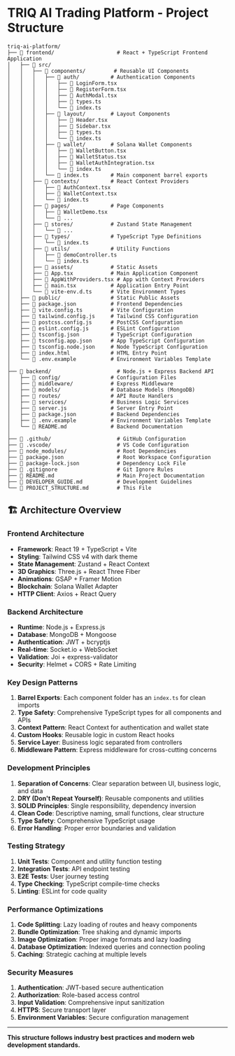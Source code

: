 # TRIQ AI Trading Platform - Project Structure

```
triq-ai-platform/
├── 📁 frontend/                    # React + TypeScript Frontend Application
│   ├── 📁 src/
│   │   ├── 📁 components/         # Reusable UI Components
│   │   │   ├── 📁 auth/          # Authentication Components
│   │   │   │   ├── 📄 LoginForm.tsx
│   │   │   │   ├── 📄 RegisterForm.tsx
│   │   │   │   ├── 📄 AuthModal.tsx
│   │   │   │   ├── 📄 types.ts
│   │   │   │   └── 📄 index.ts
│   │   │   ├── 📁 layout/        # Layout Components
│   │   │   │   ├── 📄 Header.tsx
│   │   │   │   ├── 📄 Sidebar.tsx
│   │   │   │   ├── 📄 types.ts
│   │   │   │   └── 📄 index.ts
│   │   │   ├── 📁 wallet/        # Solana Wallet Components
│   │   │   │   ├── 📄 WalletButton.tsx
│   │   │   │   ├── 📄 WalletStatus.tsx
│   │   │   │   ├── 📄 WalletAuthIntegration.tsx
│   │   │   │   └── 📄 index.ts
│   │   │   └── 📄 index.ts       # Main component barrel exports
│   │   ├── 📁 contexts/          # React Context Providers
│   │   │   ├── 📄 AuthContext.tsx
│   │   │   ├── 📄 WalletContext.tsx
│   │   │   └── 📄 index.ts
│   │   ├── 📁 pages/             # Page Components
│   │   │   ├── 📄 WalletDemo.tsx
│   │   │   └── 📄 ...
│   │   ├── 📁 stores/            # Zustand State Management
│   │   │   └── 📄 ...
│   │   ├── 📁 types/             # TypeScript Type Definitions
│   │   │   └── 📄 index.ts
│   │   ├── 📁 utils/             # Utility Functions
│   │   │   ├── 📄 demoController.ts
│   │   │   └── 📄 index.ts
│   │   ├── 📁 assets/            # Static Assets
│   │   ├── 📄 App.tsx            # Main Application Component
│   │   ├── 📄 AppWithProviders.tsx # App with Context Providers
│   │   ├── 📄 main.tsx           # Application Entry Point
│   │   └── 📄 vite-env.d.ts      # Vite Environment Types
│   ├── 📁 public/                # Static Public Assets
│   ├── 📄 package.json           # Frontend Dependencies
│   ├── 📄 vite.config.ts         # Vite Configuration
│   ├── 📄 tailwind.config.js     # Tailwind CSS Configuration
│   ├── 📄 postcss.config.js      # PostCSS Configuration
│   ├── 📄 eslint.config.js       # ESLint Configuration
│   ├── 📄 tsconfig.json          # TypeScript Configuration
│   ├── 📄 tsconfig.app.json      # App TypeScript Configuration
│   ├── 📄 tsconfig.node.json     # Node TypeScript Configuration
│   ├── 📄 index.html             # HTML Entry Point
│   └── 📄 .env.example           # Environment Variables Template
│
├── 📁 backend/                     # Node.js + Express Backend API
│   ├── 📁 config/                # Configuration Files
│   ├── 📁 middleware/            # Express Middleware
│   ├── 📁 models/                # Database Models (MongoDB)
│   ├── 📁 routes/                # API Route Handlers
│   ├── 📁 services/              # Business Logic Services
│   ├── 📄 server.js              # Server Entry Point
│   ├── 📄 package.json           # Backend Dependencies
│   ├── 📄 .env.example           # Environment Variables Template
│   └── 📄 README.md              # Backend Documentation
│
├── 📁 .github/                     # GitHub Configuration
├── 📁 .vscode/                     # VS Code Configuration
├── 📁 node_modules/                # Root Dependencies
├── 📄 package.json                 # Root Workspace Configuration
├── 📄 package-lock.json            # Dependency Lock File
├── 📄 .gitignore                   # Git Ignore Rules
├── 📄 README.md                    # Main Project Documentation
├── 📄 DEVELOPER_GUIDE.md           # Development Guidelines
└── 📄 PROJECT_STRUCTURE.md         # This File
```

## 🏗️ Architecture Overview

### Frontend Architecture
- **Framework**: React 19 + TypeScript + Vite
- **Styling**: Tailwind CSS v4 with dark theme
- **State Management**: Zustand + React Context
- **3D Graphics**: Three.js + React Three Fiber
- **Animations**: GSAP + Framer Motion
- **Blockchain**: Solana Wallet Adapter
- **HTTP Client**: Axios + React Query

### Backend Architecture
- **Runtime**: Node.js + Express.js
- **Database**: MongoDB + Mongoose
- **Authentication**: JWT + bcryptjs
- **Real-time**: Socket.io + WebSocket
- **Validation**: Joi + express-validator
- **Security**: Helmet + CORS + Rate Limiting

### Key Design Patterns

1. **Barrel Exports**: Each component folder has an `index.ts` for clean imports
2. **Type Safety**: Comprehensive TypeScript types for all components and APIs
3. **Context Pattern**: React Context for authentication and wallet state
4. **Custom Hooks**: Reusable logic in custom React hooks
5. **Service Layer**: Business logic separated from controllers
6. **Middleware Pattern**: Express middleware for cross-cutting concerns

### Development Principles

1. **Separation of Concerns**: Clear separation between UI, business logic, and data
2. **DRY (Don't Repeat Yourself)**: Reusable components and utilities
3. **SOLID Principles**: Single responsibility, dependency inversion
4. **Clean Code**: Descriptive naming, small functions, clear structure
5. **Type Safety**: Comprehensive TypeScript usage
6. **Error Handling**: Proper error boundaries and validation

### Testing Strategy

1. **Unit Tests**: Component and utility function testing
2. **Integration Tests**: API endpoint testing
3. **E2E Tests**: User journey testing
4. **Type Checking**: TypeScript compile-time checks
5. **Linting**: ESLint for code quality

### Performance Optimizations

1. **Code Splitting**: Lazy loading of routes and heavy components
2. **Bundle Optimization**: Tree shaking and dynamic imports
3. **Image Optimization**: Proper image formats and lazy loading
4. **Database Optimization**: Indexed queries and connection pooling
5. **Caching**: Strategic caching at multiple levels

### Security Measures

1. **Authentication**: JWT-based secure authentication
2. **Authorization**: Role-based access control
3. **Input Validation**: Comprehensive input sanitization
4. **HTTPS**: Secure transport layer
5. **Environment Variables**: Secure configuration management

---

**This structure follows industry best practices and modern web development standards.**
